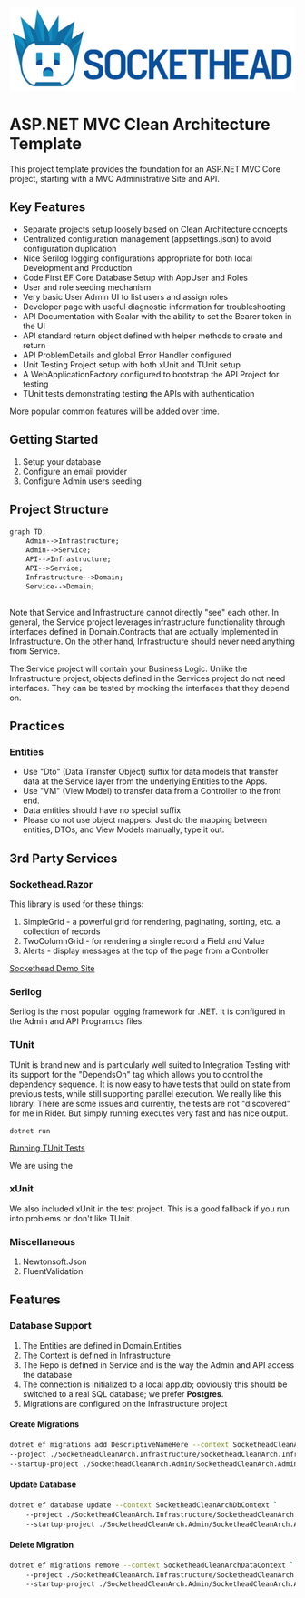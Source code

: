 ![Sockethead logo](sockethead-logo.png)

# ASP.NET MVC Clean Architecture Template
This project template provides the foundation for an ASP.NET MVC Core project, starting with a
MVC Administrative Site and API.

## Key Features
* Separate projects setup loosely based on Clean Architecture concepts
* Centralized configuration management (appsettings.json) to avoid configuration duplication
* Nice Serilog logging configurations appropriate for both local Development and Production
* Code First EF Core Database Setup with AppUser and Roles 
* User and role seeding mechanism
* Very basic User Admin UI to list users and assign roles
* Developer page with useful diagnostic information for troubleshooting
* API Documentation with Scalar with the ability to set the Bearer token in the UI
* API standard return object defined with helper methods to create and return
* API ProblemDetails and global Error Handler configured 
* Unit Testing Project setup with both xUnit and TUnit setup
* A WebApplicationFactory configured to bootstrap the API Project for testing
* TUnit tests demonstrating testing the APIs with authentication

More popular common features will be added over time.

## Getting Started

1. Setup your database
2. Configure an email provider
3. Configure Admin users seeding 

## Project Structure
```mermaid
graph TD;
    Admin-->Infrastructure;
    Admin-->Service;
    API-->Infrastructure;
    API-->Service;
    Infrastructure-->Domain;
    Service-->Domain;
    
```

Note that Service and Infrastructure cannot directly "see" each other. 
In general, the Service project leverages infrastructure functionality through interfaces 
defined in Domain.Contracts that are actually Implemented in Infrastructure.  On the other hand,
Infrastructure should never need anything from Service. 

The Service project will contain your Business Logic. Unlike the Infrastructure project,
objects defined in the Services project do not need interfaces. They can be tested by
mocking the interfaces that they depend on.

## Practices
### Entities
* Use "Dto" (Data Transfer Object) suffix for data models that transfer data at the Service layer from
  the underlying Entities to the Apps.
* Use "VM" (View Model) to transfer data from a Controller to the front end.
* Data entities should have no special suffix
* Please do not use object mappers.  Just do the mapping between
  entities, DTOs, and View Models manually, type it out.

## 3rd Party Services
### Sockethead.Razor
This library is used for these things:
1. SimpleGrid - a powerful grid for rendering, paginating, sorting, etc. a collection of records
2. TwoColumnGrid - for rendering a single record a Field and Value 
3. Alerts - display messages at the top of the page from a Controller

[Sockethead Demo Site](https://sockethead.azurewebsites.net/)

### Serilog
Serilog is the most popular logging framework for .NET.
It is configured in the Admin and API Program.cs files. 

### TUnit
TUnit is brand new and is particularly well suited to Integration Testing with its support for 
the "DependsOn" tag which allows you to control the dependency sequence. It is now easy to
have tests that build on state from previous tests, while still supporting parallel execution.
We really like this library. There are some issues and currently, the tests are not "discovered"
for me in Rider. But simply running executes very fast and has nice output.  
```shell
dotnet run 
```
[Running TUnit Tests](https://thomhurst.github.io/TUnit/docs/tutorial-basics/running-your-tests)

We are using the 

### xUnit
We also included xUnit in the test project. This is a good fallback if you run into problems or
don't like TUnit.

### Miscellaneous
1. Newtonsoft.Json
2. FluentValidation

## Features
### Database Support
1. The Entities are defined in Domain.Entities
2. The Context is defined in Infrastructure
3. The Repo is defined in Service and is the way the Admin and API access the database 
4. The connection is initialized to a local app.db; obviously this should be switched to a real SQL database; we prefer **Postgres**.
5. Migrations are configured on the Infrastructure project 

#### Create Migrations

``` bash
dotnet ef migrations add DescriptiveNameHere --context SocketheadCleanArchDbContext `
--project ./SocketheadCleanArch.Infrastructure/SocketheadCleanArch.Infrastructure.csproj `
--startup-project ./SocketheadCleanArch.Admin/SocketheadCleanArch.Admin.csproj
```

#### Update Database

``` bash
dotnet ef database update --context SocketheadCleanArchDbContext `
    --project ./SocketheadCleanArch.Infrastructure/SocketheadCleanArch.Infrastructure.csproj `
    --startup-project ./SocketheadCleanArch.Admin/SocketheadCleanArch.Admin.csproj
```

#### Delete Migration

``` bash
dotnet ef migrations remove --context SocketheadCleanArchDataContext `
    --project ./SocketheadCleanArch.Infrastructure/SocketheadCleanArch.Infrastructure.csproj `
    --startup-project ./SocketheadCleanArch.Admin/SocketheadCleanArch.Admin.csproj
```


